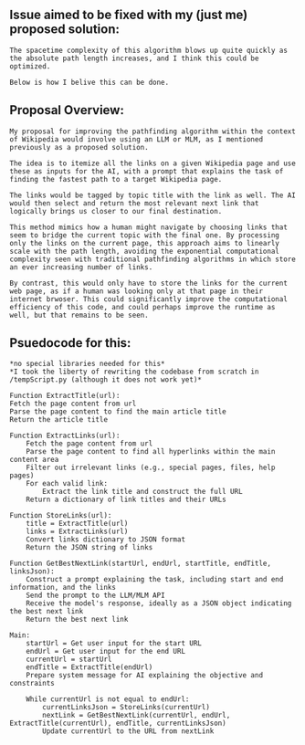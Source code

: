 ## Issue aimed to be fixed with my (just me) proposed solution:
    The spacetime complexity of this algorithm blows up quite quickly as the absolute path length increases, and I think this could be optimized. 
    
    Below is how I belive this can be done. 


## Proposal Overview: 
    My proposal for improving the pathfinding algorithm within the context of Wikipedia would involve using an LLM or MLM, as I mentioned previously as a proposed solution. 
    
    The idea is to itemize all the links on a given Wikipedia page and use these as inputs for the AI, with a prompt that explains the task of finding the fastest path to a target Wikipedia page. 
    
    The links would be tagged by topic title with the link as well. The AI would then select and return the most relevant next link that logically brings us closer to our final destination. 
    
    This method mimics how a human might navigate by choosing links that seem to bridge the current topic with the final one. By processing only the links on the current page, this approach aims to linearly scale with the path length, avoiding the exponential computational complexity seen with traditional pathfinding algorithms in which store an ever increasing number of links. 
    
    By contrast, this would only have to store the links for the current web page, as if a human was looking only at that page in their internet brwoser. This could significantly improve the computational efficiency of this code, and could perhaps improve the runtime as well, but that remains to be seen. 


## Psuedocode for this: 
    *no special libraries needed for this*
    *I took the liberty of rewriting the codebase from scratch in /tempScript.py (although it does not work yet)*

    Function ExtractTitle(url):
    Fetch the page content from url
    Parse the page content to find the main article title
    Return the article title

    Function ExtractLinks(url):
        Fetch the page content from url
        Parse the page content to find all hyperlinks within the main content area
        Filter out irrelevant links (e.g., special pages, files, help pages)
        For each valid link:
            Extract the link title and construct the full URL
        Return a dictionary of link titles and their URLs

    Function StoreLinks(url):
        title = ExtractTitle(url)
        links = ExtractLinks(url)
        Convert links dictionary to JSON format
        Return the JSON string of links

    Function GetBestNextLink(startUrl, endUrl, startTitle, endTitle, linksJson):
        Construct a prompt explaining the task, including start and end information, and the links
        Send the prompt to the LLM/MLM API
        Receive the model's response, ideally as a JSON object indicating the best next link
        Return the best next link

    Main:
        startUrl = Get user input for the start URL
        endUrl = Get user input for the end URL
        currentUrl = startUrl
        endTitle = ExtractTitle(endUrl)
        Prepare system message for AI explaining the objective and constraints

        While currentUrl is not equal to endUrl:
            currentLinksJson = StoreLinks(currentUrl)
            nextLink = GetBestNextLink(currentUrl, endUrl, ExtractTitle(currentUrl), endTitle, currentLinksJson)
            Update currentUrl to the URL from nextLink

